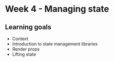# Week 4 - Managing state

## Learning goals
- Context
- Introduction to state management libraries
- Render props
- Lifting state

